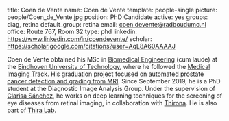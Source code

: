 title: Coen de Vente
name: Coen de Vente
template: people-single
picture: people/Coen_de_Vente.jpg
position: PhD Candidate
active: yes
groups: diag, retina
default_group: retina
email: coen.devente@radboudumc.nl
office: Route 767, Room 32
type: phd
linkedin: https://www.linkedin.com/in/coendevente/
scholar: https://scholar.google.com/citations?user=AqL8A60AAAAJ

Coen de Vente obtained his MSc in [Biomedical Engineering](https://www.tue.nl/studeren/graduate-school/master-biomedical-engineering/) (cum laude) at the [Eindhoven University of Technology](https://www.tue.nl/en), where he followed the [Medical Imaging Track](https://www.tue.nl/studeren/graduate-school/mastertrack-medical-imaging/). His graduation project focused on [automated prostate cancer detection and grading from MRI](https://ieeexplore.ieee.org/abstract/document/9090311). Since September 2019, he is a PhD student at the Diagnostic Image Analysis Group. Under the supervision of [Clarisa Sánchez](member/clarisa-sánchez), he works on deep learning techniques for the screening of eye diseases from retinal imaging, in collaboration with [Thirona](https://thirona.eu/). He is also part of [Thira Lab](https://icai.ai/thira-lab/).
